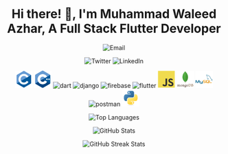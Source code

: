 <h1 align="center">Hi there! 👋, I'm Muhammad Waleed Azhar, A Full Stack Flutter Developer</h1>

<p align="center">
  <a href="mailto:waleedazhar903@gmail.com" style="text-decoration:none">
    <img src="https://img.shields.io/badge/Email-waleedazhar903%40gmail.com-informational?style=flat&logo=gmail&logoColor=white&color=1a1a1a" alt="Email">
  </a>
</p>

<p align="center">
  <a href="https://twitter.com/waleedazhar25" target="_blank" style="text-decoration:none">
    <img src="https://img.shields.io/badge/Twitter-%40waleedazhar25-00acee?style=flat&logo=twitter&logoColor=white&color=1a1a1a" alt="Twitter">
  </a>
  <a href="https://www.linkedin.com/in/muhammad-waleed-azhar-0bb2b1204/" target="_blank" style="text-decoration:none">
    <img src="https://img.shields.io/badge/LinkedIn-Muhammad%20Waleed%20Azhar-0077b5?style=flat&logo=linkedin&logoColor=white&color=1a1a1a" alt="LinkedIn">
  </a>
</p>

<p align="center">
  <img src="https://raw.githubusercontent.com/devicons/devicon/master/icons/c/c-original.svg" alt="c" width="40" height="40"/>
  <img src="https://raw.githubusercontent.com/devicons/devicon/master/icons/cplusplus/cplusplus-original.svg" alt="cplusplus" width="40" height="40"/>
  <img src="https://www.vectorlogo.zone/logos/dartlang/dartlang-icon.svg" alt="dart" width="40" height="40"/>
  <img src="https://cdn.worldvectorlogo.com/logos/django.svg" alt="django" width="40" height="40"/>
  <img src="https://www.vectorlogo.zone/logos/firebase/firebase-icon.svg" alt="firebase" width="40" height="40"/>
  <img src="https://www.vectorlogo.zone/logos/flutterio/flutterio-icon.svg" alt="flutter" width="40" height="40"/>
  <img src="https://raw.githubusercontent.com/devicons/devicon/master/icons/javascript/javascript-original.svg" alt="javascript" width="40" height="40"/>
  <img src="https://raw.githubusercontent.com/devicons/devicon/master/icons/mongodb/mongodb-original-wordmark.svg" alt="mongodb" width="40" height="40"/>
  <img src="https://raw.githubusercontent.com/devicons/devicon/master/icons/mysql/mysql-original-wordmark.svg" alt="mysql" width="40" height="40"/>
  <img src="https://www.vectorlogo.zone/logos/getpostman/getpostman-icon.svg" alt="postman" width="40" height="40"/>
  <img src="https://raw.githubusercontent.com/devicons/devicon/master/icons/python/python-original.svg" alt="python" width="40" height="40"/>
</p>

<p align="center">
  <img src="https://github-readme-stats.vercel.app/api/top-langs?username=waleedazhar25&show_icons=true&locale=en&layout=compact&theme=dark" alt="Top Languages">
</p>

<p align="center">
  <img src="https://github-readme-stats.vercel.app/api?username=waleedazhar25&show_icons=true&locale=en&theme=dark" alt="GitHub Stats">
</p>

<p align="center">
  <img src="https://github-readme-streak-stats.herokuapp.com/?user=waleedazhar25&theme=dark" alt="GitHub Streak Stats">
</p>
